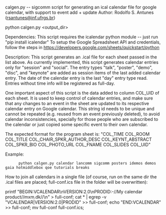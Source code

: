 calgen.py -- sigcomm script for generating an ical calendar file for google calendar, with support to event add + update
             Author: Rodolfo S. Antunes (rsantunes@inf.ufrgs.br)

python calgen.py <output_dir> <spreadsheet list>

Dependencies: This script requires the icalendar python module -- just run "pip install icalendar"
              To setup the Google Spreadsheet API and credentials, follow the steps in https://developers.google.com/sheets/quickstart/python


Description: This script generates an .ical file for each sheet passed in the list above. As currently implemented, this script generates calendar entries only for "session" and "social". The entry types "talk", "poster", "demo", "disc", and "keynote" are added as session items of the last added calendar entry. The date of the calendar entry is the last "day" entry type read. Entries without time info will be registered as full-day.

One important aspect of this script is the data added to column COL_UID of each sheet. It is used to keep control of calendar entries, and make sure that any changes to an event in the sheet are updated to its respective calendar entry on Google calendar. This string id needs to be unique and cannot be repeated (e.g. reused from an event previously deleted), to avoid calendar inconsistencies, specially for those people who are subscribed to the calendar or just copied some specific event to their own calendar.

The expected format for the program sheet is: "COL_TIME  COL_ROOM  COL_TITLE  COL_CHAIR_SPKR_AUTHOR_DESC  COL_KEYNT_ABSTRACT  COL_SPKR_BIO  COL_PHOTO_URL  COL_FNAME  COL_SLIDES  COL_UID"

Example:

          python calgen.py calendar lancomm sigcomm posters idemos demos gaia hotmiddlebox qoe tutorials breaks

How to join all calendars in a single file (of course, run on the same dir the .ical files are placed; full-conf.ics file in the folder will be overwritten):

printf "BEGIN:VCALENDAR\nVERSION:2.0\nPRODID:-//My calendar product//mxm.dk//\n" > full-conf; cat * | egrep -v "VCALENDAR|VERSION:2.0|PRODID" >> full-conf; echo "END:VCALENDAR" >> full-conf; mv full-conf full-conf.ics;

